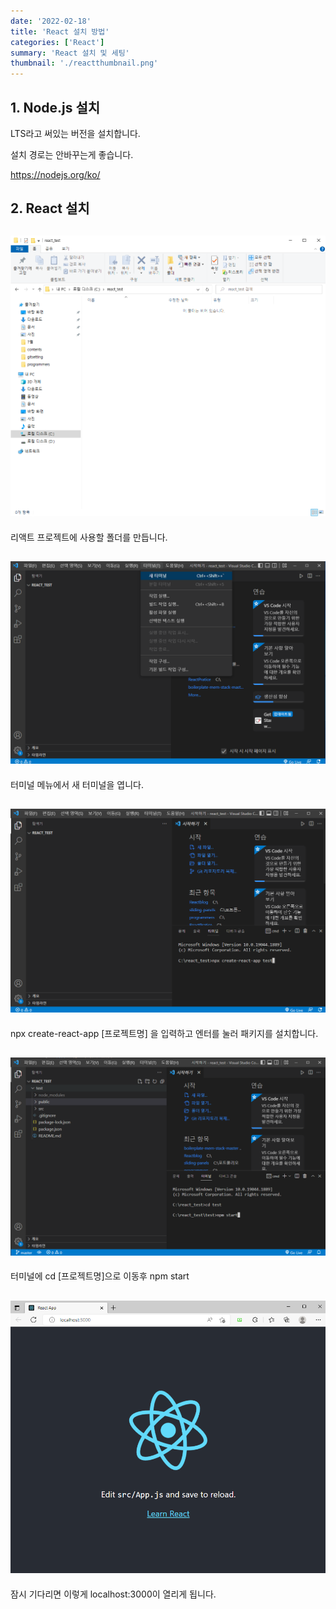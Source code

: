 ```yaml
---
date: '2022-02-18'
title: 'React 설치 방법'
categories: ['React']
summary: 'React 설치 및 세팅'
thumbnail: './reactthumbnail.png'
---
```


## 1. Node.js 설치

LTS라고 써있는 버전을 설치합니다.

설치 경로는 안바꾸는게 좋습니다.

https://nodejs.org/ko/

## 2. React 설치

## ![file:///C:/Reactblog/LEEBLOG/static/react/setting1.PNG](../static/react/setting1.PNG)

리액트 프로젝트에 사용할 폴더를 만듭니다.

## ![file:///C:/Reactblog/LEEBLOG/static/react/setting2.PNG](../static/react/setting2.PNG)

터미널 메뉴에서 새 터미널을 엽니다.

## ![file:///C:/Reactblog/LEEBLOG/static/react/setting3.PNG](../static/react/setting3.PNG)

npx create-react-app [프로젝트명] 을 입력하고 엔터를 눌러 패키지를 설치합니다.

## ![file:///C:/Reactblog/LEEBLOG/static/react/setting4.PNG](../static/react/setting4.PNG)

터미널에 cd [프로젝트명]으로 이동후 npm start

## ![file:///C:/Reactblog/LEEBLOG/static/react/setting5.PNG](../static/react/setting5.PNG)

잠시 기다리면 이렇게 localhost:3000이 열리게 됩니다.
